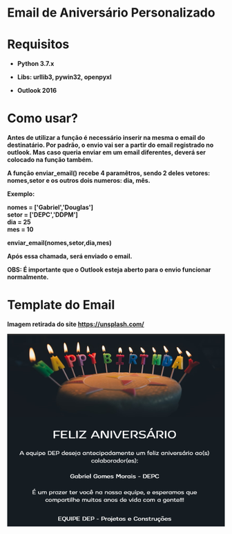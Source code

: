 # <b>Email de Aniversário Personalizado<b> #

# Requisitos

  - Python 3.7.x 

  - Libs: urllib3, pywin32, openpyxl

  - Outlook 2016

# Como usar?
  Antes de utilizar a função é necessário inserir na mesma o email do destinatário. Por padrão, o envio vai ser a partir do email registrado no outlook. Mas caso queria enviar em um email diferentes, deverá ser colocado na função também.

  A função enviar_email() recebe 4 paramêtros, sendo 2 deles vetores: nomes,setor e os outros dois numeros: dia, mês.

  Exemplo:

  nomes = ['Gabriel','Douglas'] <br>
  setor = ['DEPC','DDPM'] <br>
  dia = 25 <br>
  mes = 10 <br>

  enviar_email(nomes,setor,dia,mes)

  Após essa chamada, será enviado o email.

  OBS: É importante que o Outlook esteja aberto para o envio funcionar normalmente.

# Template do Email
<b>Imagem retirada do site https://unsplash.com/</b>

<img src="Template_Email.PNG" alt="template_email_birthday">
